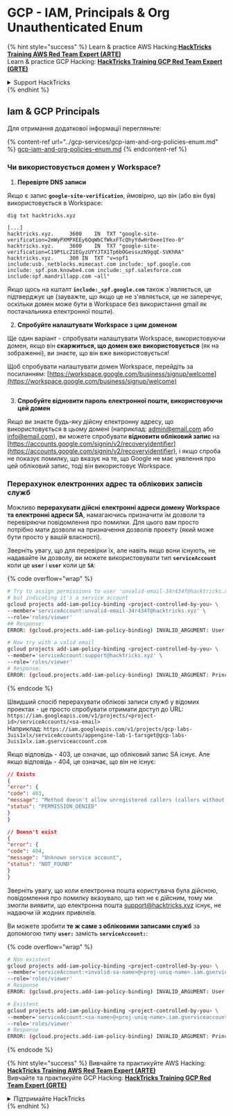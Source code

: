 # GCP - IAM, Principals & Org Unauthenticated Enum

{% hint style="success" %}
Learn & practice AWS Hacking:<img src="../../../.gitbook/assets/image (1) (1) (1) (1).png" alt="" data-size="line">[**HackTricks Training AWS Red Team Expert (ARTE)**](https://training.hacktricks.xyz/courses/arte)<img src="../../../.gitbook/assets/image (1) (1) (1) (1).png" alt="" data-size="line">\
Learn & practice GCP Hacking: <img src="../../../.gitbook/assets/image (2) (1).png" alt="" data-size="line">[**HackTricks Training GCP Red Team Expert (GRTE)**<img src="../../../.gitbook/assets/image (2) (1).png" alt="" data-size="line">](https://training.hacktricks.xyz/courses/grte)

<details>

<summary>Support HackTricks</summary>

* Check the [**subscription plans**](https://github.com/sponsors/carlospolop)!
* **Join the** 💬 [**Discord group**](https://discord.gg/hRep4RUj7f) or the [**telegram group**](https://t.me/peass) or **follow** us on **Twitter** 🐦 [**@hacktricks\_live**](https://twitter.com/hacktricks_live)**.**
* **Share hacking tricks by submitting PRs to the** [**HackTricks**](https://github.com/carlospolop/hacktricks) and [**HackTricks Cloud**](https://github.com/carlospolop/hacktricks-cloud) github repos.

</details>
{% endhint %}

## Iam & GCP Principals

Для отримання додаткової інформації перегляньте:

{% content-ref url="../gcp-services/gcp-iam-and-org-policies-enum.md" %}
[gcp-iam-and-org-policies-enum.md](../gcp-services/gcp-iam-and-org-policies-enum.md)
{% endcontent-ref %}

### Чи використовується домен у Workspace?

1. **Перевірте DNS записи**

Якщо є запис **`google-site-verification`**, ймовірно, що він (або він був) використовується в Workspace:
```
dig txt hacktricks.xyz

[...]
hacktricks.xyz.		3600	IN	TXT	"google-site-verification=2mWyPXMPXEEy6QqWbCfWkxFTcQhyYdwHrOxee1Yeo-0"
hacktricks.xyz.		3600	IN	TXT	"google-site-verification=C19PtLcZ1EGyzUYYJTX1Tp6bOGessxzN9gqE-SVKhRA"
hacktricks.xyz.		300	IN	TXT	"v=spf1 include:usb._netblocks.mimecast.com include:_spf.google.com include:_spf.psm.knowbe4.com include:_spf.salesforce.com include:spf.mandrillapp.com ~all"
```
Якщо щось на кшталт **`include:_spf.google.com`** також з'являється, це підтверджує це (зауважте, що якщо це не з'являється, це не заперечує, оскільки домен може бути в Workspace без використання gmail як постачальника електронної пошти).

2. **Спробуйте налаштувати Workspace з цим доменом**

Ще один варіант - спробувати налаштувати Workspace, використовуючи домен, якщо він **скаржиться, що домен вже використовується** (як на зображенні), ви знаєте, що він вже використовується!

Щоб спробувати налаштувати домен Workspace, перейдіть за посиланням: [https://workspace.google.com/business/signup/welcome](https://workspace.google.com/business/signup/welcome)

<figure><img src="../../../.gitbook/assets/image (330).png" alt=""><figcaption></figcaption></figure>

3. **Спробуйте відновити пароль електронної пошти, використовуючи цей домен**

Якщо ви знаєте будь-яку дійсну електронну адресу, що використовується в цьому домені (наприклад: admin@email.com або info@email.com), ви можете спробувати **відновити обліковий запис** на [https://accounts.google.com/signin/v2/recoveryidentifier](https://accounts.google.com/signin/v2/recoveryidentifier), і якщо спроба не показує помилку, що вказує на те, що Google не має уявлення про цей обліковий запис, тоді він використовує Workspace.

### Перерахунок електронних адрес та облікових записів служб

Можливо **перерахувати дійсні електронні адреси домену Workspace та електронні адреси SA**, намагаючись призначити їм дозволи та перевіряючи повідомлення про помилки. Для цього вам просто потрібно мати дозволи на призначення дозволів проекту (який може бути просто у вашій власності).

Зверніть увагу, що для перевірки їх, але навіть якщо вони існують, не надавайте їм дозволу, ви можете використовувати тип **`serviceAccount`** коли це **`user`** і **`user`** коли це **`SA`**:

{% code overflow="wrap" %}
```bash
# Try to assign permissions to user 'unvalid-email-34r434f@hacktricks.xyz'
# but indicating it's a service account
gcloud projects add-iam-policy-binding <project-controlled-by-you> \
--member='serviceAccount:unvalid-email-34r434f@hacktricks.xyz' \
--role='roles/viewer'
## Response:
ERROR: (gcloud.projects.add-iam-policy-binding) INVALID_ARGUMENT: User unvalid-email-34r434f@hacktricks.xyz does not exist.

# Now try with a valid email
gcloud projects add-iam-policy-binding <project-controlled-by-you> \
--member='serviceAccount:support@hacktricks.xyz' \
--role='roles/viewer'
# Response:
ERROR: (gcloud.projects.add-iam-policy-binding) INVALID_ARGUMENT: Principal support@hacktricks.xyz is of type "user". The principal should appear as "user:support@hacktricks.xyz". See https://cloud.google.com/iam/help/members/types for additional documentation.
```
{% endcode %}

Швидший спосіб перерахувати облікові записи служб у відомих проектах - це просто спробувати отримати доступ до URL: `https://iam.googleapis.com/v1/projects/<project-id>/serviceAccounts/<sa-email>`\
Наприклад: `https://iam.googleapis.com/v1/projects/gcp-labs-3uis1xlx/serviceAccounts/appengine-lab-1-tarsget@gcp-labs-3uis1xlx.iam.gserviceaccount.com`

Якщо відповідь - 403, це означає, що обліковий запис SA існує. Але якщо відповідь - 404, це означає, що він не існує:
```json
// Exists
{
"error": {
"code": 403,
"message": "Method doesn't allow unregistered callers (callers without established identity). Please use API Key or other form of API consumer identity to call this API.",
"status": "PERMISSION_DENIED"
}
}

// Doesn't exist
{
"error": {
"code": 404,
"message": "Unknown service account",
"status": "NOT_FOUND"
}
}
```
Зверніть увагу, що коли електронна пошта користувача була дійсною, повідомлення про помилку вказувало, що тип не є дійсним, тому ми змогли виявити, що електронна пошта support@hacktricks.xyz існує, не надаючи їй жодних привілеїв.

Ви можете зробити **те ж саме з обліковими записами служб** за допомогою типу **`user:`** замість **`serviceAccount:`**:

{% code overflow="wrap" %}
```bash
# Non existent
gcloud projects add-iam-policy-binding <project-controlled-by-you> \
--member='serviceAccount:<invalid-sa-name>@<proj-uniq-name>.iam.gserviceaccount.com' \
--role='roles/viewer'
# Response
ERROR: (gcloud.projects.add-iam-policy-binding) INVALID_ARGUMENT: User <invalid-sa-name>@<proj-uniq-name>.iam.gserviceaccount.com does not exist.

# Existent
gcloud projects add-iam-policy-binding <project-controlled-by-you> \
--member='serviceAccount:<sa-name>@<proj-uniq-name>.iam.gserviceaccount.com' \
--role='roles/viewer'
# Response
ERROR: (gcloud.projects.add-iam-policy-binding) INVALID_ARGUMENT: Principal testing@digital-bonfire-410512.iam.gserviceaccount.com is of type "serviceAccount". The principal should appear as "serviceAccount:testing@digital-bonfire-410512.iam.gserviceaccount.com". See https://cloud.google.com/iam/help/members/types for additional documentation.
```
{% endcode %}

{% hint style="success" %}
Вивчайте та практикуйте AWS Hacking:<img src="../../../.gitbook/assets/image (1) (1) (1) (1).png" alt="" data-size="line">[**HackTricks Training AWS Red Team Expert (ARTE)**](https://training.hacktricks.xyz/courses/arte)<img src="../../../.gitbook/assets/image (1) (1) (1) (1).png" alt="" data-size="line">\
Вивчайте та практикуйте GCP Hacking: <img src="../../../.gitbook/assets/image (2) (1).png" alt="" data-size="line">[**HackTricks Training GCP Red Team Expert (GRTE)**<img src="../../../.gitbook/assets/image (2) (1).png" alt="" data-size="line">](https://training.hacktricks.xyz/courses/grte)

<details>

<summary>Підтримайте HackTricks</summary>

* Перевірте [**плани підписки**](https://github.com/sponsors/carlospolop)!
* **Приєднуйтесь до** 💬 [**групи Discord**](https://discord.gg/hRep4RUj7f) або [**групи Telegram**](https://t.me/peass) або **слідкуйте** за нами в **Twitter** 🐦 [**@hacktricks\_live**](https://twitter.com/hacktricks_live)**.**
* **Діліться хакерськими трюками, надсилаючи PR до** [**HackTricks**](https://github.com/carlospolop/hacktricks) та [**HackTricks Cloud**](https://github.com/carlospolop/hacktricks-cloud) репозиторіїв на github.

</details>
{% endhint %}
